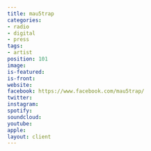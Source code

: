 ```yaml
---
title: mau5trap
categories:
- radio
- digital
- press
tags:
- artist
position: 101
image: 
is-featured: 
is-front: 
website: 
facebook: https://www.facebook.com/mau5trap/
twitter: 
instagram: 
spotify: 
soundcloud: 
youtube: 
apple: 
layout: client
---
```


